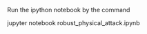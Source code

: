 

<!--
 * @version:
 * @Author:  StevenJokess https://github.com/StevenJokess
 * @Date: 2020-11-26 19:20:46
 * @LastEditors:  StevenJokess https://github.com/StevenJokess
 * @LastEditTime: 2020-11-26 19:20:46
 * @Description:
 * @TODO::
 * @Reference:https://github.com/AnirudhDagar/robust-physical-attack
-->
Run the ipython notebook by the command

jupyter notebook robust_physical_attack.ipynb
